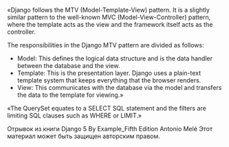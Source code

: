 «Django follows the MTV (Model-Template-View) pattern. It is a slightly similar pattern to the well-known MVC (Model-View-Controller) pattern, where the template acts as the view and the framework itself acts as the controller.

The responsibilities in the Django MTV pattern are divided as follows:

- Model: This defines the logical data structure and is the data handler between the database and the view.
- Template: This is the presentation layer. Django uses a plain-text template system that keeps everything that the browser renders.
- View: This communicates with the database via the model and transfers the data to the template for viewing.»


«The QuerySet equates to a SELECT SQL statement and the filters are limiting SQL clauses such as WHERE or LIMIT.»

Отрывок из книги
Django 5 By Example_Fifth Edition
Antonio Melé
Этот материал может быть защищен авторским правом.